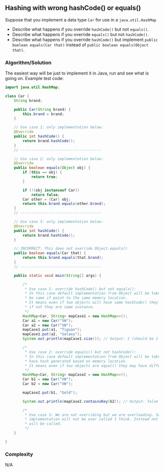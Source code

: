 ## Hashing with wrong hashCode() or equals()

Suppose that you implement a data type `Car` for use in a
`java.util.HashMap`

- Describe what happens if you override `hashCode()` but not `equals()`.
- Describe what happens if you override `equals()` but not `hashCode()`.
- Describe what happens if you override `hashCode()` but implement  `public
  boolean equals(Car that)` instead of  `public boolean equals(Object
  that)`.

### Algorithm/Solution

The easiest way will be just to implement it in Java, run and see what is going on.
Example test code:

```Java
import java.util.HashMap;

class Car {
    String brand;

    public Car(String brand) {
        this.brand = brand;
    }

    // Use case 1: only implementation below:
    @Override
    public int hashCode() {
        return brand.hashCode();
    }
    // -------------------------------------

    // Use case 2: only implementation below:
    @Override
    public boolean equals(Object obj) {
        if (this == obj) {
            return true;
        }

        if (!(obj instanceof Car))
            return false;
        Car other = (Car) obj;
        return this.brand.equals(other.brand);
    }
    // -------------------------------------

    // Use case 3: only implementation below:
    @Override
    public int hashCode() {
        return brand.hashCode();
    }

    // INCORRECT: This does not override Object.equals()
    public boolean equals(Car that) {
        return this.brand.equals(that.brand);
    }
    // -------------------------------------

    public static void main(String[] args) {

        /*
         * Use case 1: override hashCode() but not equals():
         * In this case default implementation from Object will be taken so objects will
         * be same if point to the same memory location.
         * It means even if two objects will have same hashCode() they will be not equal
         * if not they are same instance.
         */
        HashMap<Car, String> mapCase1 = new HashMap<>();
        Car a1 = new Car("VW");
        Car a2 = new Car("VW");
        mapCase1.put(a1, "Tiguan");
        mapCase1.put(a2, "Galaxy");
        System.out.println(mapCase1.size()); // Output: 2 (should be 1 if equals() was overridden)

        /*
         * Use case 2: override equals() but not hashCode():
         * In this case default implementation from Object will be taken so objects will
         * have hash generated based on memory location.
         * It means even if two objects are equal() they may have different hash!
         */
        HashMap<Car, String> mapCase2 = new HashMap<>();
        Car b1 = new Car("VW");
        Car b2 = new Car("VW");

        mapCase2.put(b1, "Gold");

        System.out.println(mapCase2.containsKey(b2)); // Output: false (should be true if hashCode() was overridden)

        /*
         * Use case 3: We are not overriding but we are overloading. So our equals()
         * implementation will not be ever called I think. Instead not override version
         * will be called.
         */
    }

}

```

### Complexity

N/A